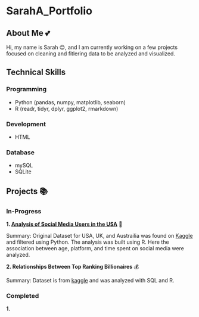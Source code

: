 # SarahA_Portfolio
## About Me 💕
Hi, my name is Sarah 😊, and I am currently working on a few projects focused on cleaning and fitlering data to be analyzed and visualized.

## Technical Skills
### Programming
- Python (pandas, numpy, matplotlib, seaborn)
- R (readr, tidyr, dplyr, ggplot2, rmarkdown)

### Development
- HTML

### Database
- mySQL
- SQLite

## Projects 📚

### In-Progress
**1. [Analysis of Social Media Users in the USA](https://github.com/sgdluv/Analysis_SocialMedia_US)** 📱

Summary: Original Dataset for USA, UK, and Austrailia was found on [Kaggle](https://www.kaggle.com/datasets/imyjoshua/average-time-spent-by-a-user-on-social-media) and filtered using Python. The analysis was built using R. Here the association between age, platform, and time spent on social media were analyzed.

**2. Relationships Between Top Ranking Billionaires** 💰

Summary: Dataset is from [kaggle](https://www.kaggle.com/datasets/endofnight17j03/billionaires-statistics-dataset) and was analyzed with SQL and R. 

### Completed
**1.**

